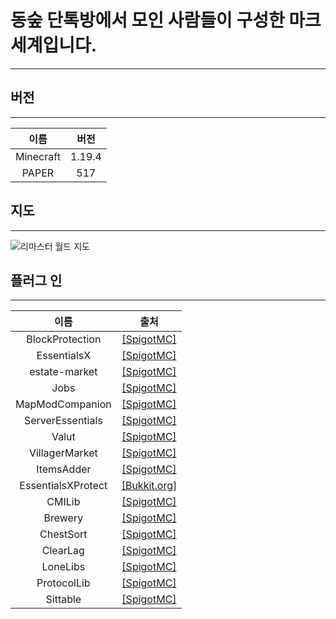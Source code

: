 # 동숲 단톡방에서 모인 사람들이 구성한 마크 세계입니다.
---
## 버전
---
|이름|버전|
|:--:|:--:|
|Minecraft|1.19.4|
|PAPER|517|

## 지도
---
![리마스터 월드 지도](./worlds/remastered/map.png)

## 플러그 인
---
|이름 |출처|
|:--:|:--:|
|BlockProtection|[[SpigotMC]](https://www.spigotmc.org/threads/blockprotection.569200/)|
|EssentialsX|[[SpigotMC]](https://www.spigotmc.org/threads/essentialsx.76168/)|
|estate-market|[[SpigotMC]](https://www.spigotmc.org/threads/estate-market.381201/)|
|Jobs|[[SpigotMC]](https://www.spigotmc.org/threads/jobs.334070/)|
|MapModCompanion|[[SpigotMC]](https://www.spigotmc.org/threads/mapmodcompanion.572592/)|
|ServerEssentials|[[SpigotMC]](https://www.spigotmc.org/threads/serveressentials.249568/)|
|Valut|[[SpigotMC]](https://www.spigotmc.org/threads/vault.206447/)|
|VillagerMarket|[[SpigotMC]](https://www.spigotmc.org/resources/villager-market-the-ultimate-shop-plugin.82965/)|
|ItemsAdder|[[SpigotMC]](https://www.spigotmc.org/resources/%E2%9C%A8itemsadder%E2%AD%90emotes-mobs-items-armors-hud-gui-emojis-blocks-wings-hats-liquids.73355/)|
|EssentialsXProtect|[[Bukkit.org]](https://dev.bukkit.org/projects/essentialsx/files/2730970)|
|CMILib|[[SpigotMC]](https://www.spigotmc.org/resources/cmilib.87610/)|
|Brewery|[[SpigotMC]](https://www.spigotmc.org/resources/brewery.3082/)|
|ChestSort|[[SpigotMC]](https://www.spigotmc.org/resources/chestsort.106680/)|
|ClearLag|[[SpigotMC]](https://www.spigotmc.org/resources/clearlag.104405/)|
|LoneLibs|[[SpigotMC]](https://www.spigotmc.org/resources/lonelibs.75974/)|
|ProtocolLib|[[SpigotMC]](https://www.spigotmc.org/resources/protocollib.1997/)|
|Sittable|[[SpigotMC]](https://www.spigotmc.org/threads/sittable.584759/)|